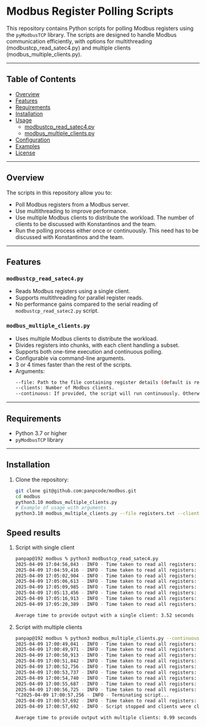 # Modbus Register Polling Scripts

This repository contains Python scripts for polling Modbus registers using the `pyModbusTCP` library. The scripts are designed to handle Modbus communication efficiently, with options for multithreading (modbustcp_read_satec4.py) and multiple clients (modbus_multiple_clients.py).

---

## Table of Contents
- [Overview](#overview)
- [Features](#features)
- [Requirements](#requirements)
- [Installation](#installation)
- [Usage](#usage)
  - [modbustcp_read_satec4.py](#modbustcp_read_satec4py)
  - [modbus_multiple_clients.py](#modbus_multiple_clientspy)
- [Configuration](#configuration)
- [Examples](#examples)
- [License](#license)

---

## Overview

The scripts in this repository allow you to:
- Poll Modbus registers from a Modbus server.
- Use multithreading to improve performance.
- Use multiple Modbus clients to distribute the workload. The number of clients to be discussed with Konstantinos and the team.
- Run the polling process either once or continuously. This need has to be discussed with Konstantinos and the team.

---

## Features

### `modbustcp_read_satec4.py`
- Reads Modbus registers using a single client.
- Supports multithreading for parallel register reads.
- No performance gains compared to the serial reading of `modbustcp_read_satec2.py` script.

### `modbus_multiple_clients.py`
- Uses multiple Modbus clients to distribute the workload.
- Divides registers into chunks, with each client handling a subset.
- Supports both one-time execution and continuous polling.
- Configurable via command-line arguments.
- 3 or 4 times faster than the rest of the scripts.
- Arguments:
  ```bash
  --file: Path to the file containing register details (default is registers.txt).
  --clients: Number of Modbus clients.
  --continuous: If provided, the script will run continuously. Otherwise once.
  ```

---

## Requirements

- Python 3.7 or higher
- `pyModbusTCP` library

---

## Installation

1. Clone the repository:
   ```bash
   git clone git@github.com:panpcode/modbus.git
   cd modbus
   python3.10 modbus_multiple_clients.py
   # Example of usage with arguments
   python3.10 modbus_multiple_clients.py --file registers.txt --clients 5 --continuous


## Speed results

1. Script with single client

    ```bash
    panpap@192 modbus % python3 modbustcp_read_satec4.py
    2025-04-09 17:04:56,043 - INFO - Time taken to read all registers: 3.85 seconds
    2025-04-09 17:04:59,416 - INFO - Time taken to read all registers: 3.37 seconds
    2025-04-09 17:05:02,904 - INFO - Time taken to read all registers: 3.49 seconds
    2025-04-09 17:05:06,613 - INFO - Time taken to read all registers: 3.71 seconds
    2025-04-09 17:05:09,985 - INFO - Time taken to read all registers: 3.37 seconds
    2025-04-09 17:05:13,456 - INFO - Time taken to read all registers: 3.47 seconds
    2025-04-09 17:05:16,913 - INFO - Time taken to read all registers: 3.46 seconds
    2025-04-09 17:05:20,389 - INFO - Time taken to read all registers: 3.48 seconds

    Average time to provide output with a single client: 3.52 seconds

2. Script with multiple clients

    ```bash
    panpap@192 modbus % python3 modbus_multiple_clients.py --continuous
    2025-04-09 17:00:49,041 - INFO - Time taken to read all registers: 1.21 seconds
    2025-04-09 17:00:49,971 - INFO - Time taken to read all registers: 0.93 seconds
    2025-04-09 17:00:50,913 - INFO - Time taken to read all registers: 0.94 seconds
    2025-04-09 17:00:51,842 - INFO - Time taken to read all registers: 0.93 seconds
    2025-04-09 17:00:52,756 - INFO - Time taken to read all registers: 0.91 seconds
    2025-04-09 17:00:53,737 - INFO - Time taken to read all registers: 0.98 seconds
    2025-04-09 17:00:54,740 - INFO - Time taken to read all registers: 1.00 seconds
    2025-04-09 17:00:55,687 - INFO - Time taken to read all registers: 0.95 seconds
    2025-04-09 17:00:56,725 - INFO - Time taken to read all registers: 1.04 seconds
    ^C2025-04-09 17:00:57,256 - INFO - Terminating script...
    2025-04-09 17:00:57,692 - INFO - Time taken to read all registers: 0.97 seconds
    2025-04-09 17:00:57,692 - INFO - Script stopped and clients were closed.

    Average time to provide output with multiple clients: 0.99 seconds


